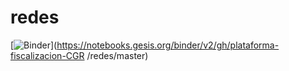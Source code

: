 # redes
[![Binder](https://notebooks.gesis.org/binder/badge_logo.svg)](https://notebooks.gesis.org/binder/v2/gh/plataforma-fiscalizacion-CGR /redes/master)
